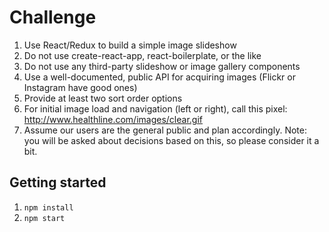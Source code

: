 # Challenge

1. Use React/Redux to build a simple image slideshow
2. Do not use create-react-app, react-boilerplate, or the like
3. Do not use any third-party slideshow or image gallery components
4. Use a well-documented, public API for acquiring images (Flickr or Instagram have good ones)
5. Provide at least two sort order options
6. For initial image load and navigation (left or right), call this pixel: http://www.healthline.com/images/clear.gif
7. Assume our users are the general public and plan accordingly.  Note: you will be asked about decisions based on this, so please consider it a bit.

## Getting started
  1. ```npm install```
  2. ```npm start```

